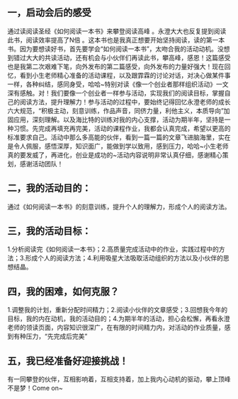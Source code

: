 ## **一，启动会后的感受**

通过读阅读圣经《如何阅读一本书》来攀登阅读高峰 。永澄大大也反复提到阅读此书，阅读效率提高了N倍 。这本书也是我真正想要开始坚持阅读，读的第一本书。因为要想读好书，首先要学会“如何阅读一本书”，太吻合我的活动动机。没想到错过大大的共读活动，还有机会与小伙伴们再读此书，攀高峰，感恩！这篇感受也是我第二次艰难下笔，向外发布的第二篇感受，向外发布的力量好强大！现在回忆，看到小生老师精心准备的活动课程，以及跟霏霖的讨论对话，对决心做某件事一样，各种纠结，感同身受，哈哈~特别对读《像一个创业者那样组织活动》一文深有感触。对！我们要像一个创业者一样参与活动，实现我们的阅读目标，掌握自己的阅读方法，提升理解力！参与活动的过程中，要始终记得回忆永澄老师的成长六大规范，“积极主动，刻意训练，作品声音，同侪力量，利他主义，本质导向”加固应用，深刻理解。以及海比特的训练对我的内心支撑，活动为期半年，坚持是一种习惯。先完成再填充再完美，活动的课程作业，我都会认真完成，希望以更高的标准要求自己。活动中那么多高能的伙伴，看到一篇一篇的文章飞进脑海里，实在是令人佩服，感悟深厚，知识面广，能做到学以致用，感到压力，哈哈~小生老师真的要发威了，再进化，创业是成功的~活动内容说明非常认真仔细，感谢精心策划，感谢活动团队！

## **二，我的活动目的：**

通过《如何阅读一本书》的刻意训练，提升个人的理解力，形成个人的阅读方法。

## **三，我的活动目标：**

1.分析阅读完《如何阅读一本书》；2.高质量完成活动中的作业，实践过程中的方法；3.形成个人的阅读方法；4.利用吸星大法吸取活动组织的方法以及小伙伴的思想结晶。

## **四，我的困难，如何克服？**

1.调整我的计划，重新分配时间精力；2.阅读小伙伴的文章感受；3.回想我今年的目标，我的内在动机，我的活动目的；4.为期半年的活动，担心会松懈，再看永澄老师的领读页面，内容知识很深广，在有限的时间精力内，对活动的作业质量，感到有种压力，“先完成后完美”

## **五，我已经准备好迎接挑战！**

有一同攀登的伙伴，互相影响着，互相支持着，加上我内心动机的驱动，攀上顶峰不是梦！Come on~

